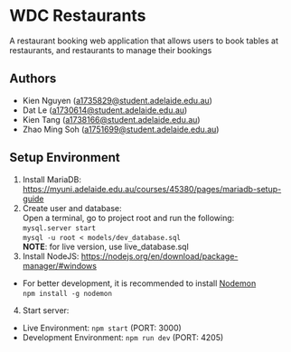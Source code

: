 # WDC Restaurants
A restaurant booking web application that allows users to book tables at restaurants, and restaurants to manage their bookings

## Authors
- Kien Nguyen (a1735829@student.adelaide.edu.au)
- Dat Le (a1730614@student.adelaide.edu.au)
- Kien Tang (a1738166@student.adelaide.edu.au)
- Zhao Ming Soh (a1751699@student.adelaide.edu.au)

## Setup Environment
1. Install MariaDB: https://myuni.adelaide.edu.au/courses/45380/pages/mariadb-setup-guide
2. Create user and database:  
Open a terminal, go to project root and run the following:  
`mysql.server start`  
`mysql -u root < models/dev_database.sql`  
**NOTE**: for live version, use live_database.sql
3. Install NodeJS: https://nodejs.org/en/download/package-manager/#windows
- For better development, it is recommended to install [Nodemon](https://github.com/remy/nodemon)  
`npm install -g nodemon`
4. Start server:  
- Live Environment: `npm start` (PORT: 3000)
- Development Environment: `npm run dev` (PORT: 4205)
